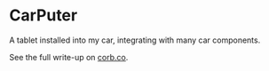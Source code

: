 CarPuter
========

A tablet installed into my car, integrating with many car components.

See the full write-up on [corb.co](http://corb.co/projects/carputer/).

